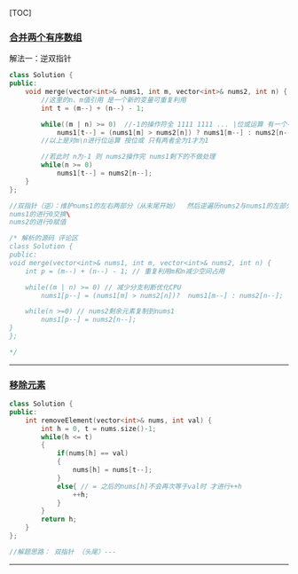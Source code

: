 [TOC]

### <a href = 'https://leetcode.cn/problems/merge-sorted-array?envType=study-plan-v2&envId=top-interview-150'>合并两个有序数组</a>

解法一：逆双指针
```CPP
class Solution {
public:
    void merge(vector<int>& nums1, int m, vector<int>& nums2, int n) {
        //这里的n、m值引用 是一个新的变量可重复利用
        int t = (m--) + (n--) - 1;

        while((m | n) >= 0)  //-1的操作符全 1111 1111 ... |位或运算 有一个-1则结果全为1 （-1） 跳出循环
            nums1[t--] = (nums1[m] > nums2[n]) ? nums1[m--] : nums2[n--];
        //以上是对m\n进行位运算 按位或 只有两者全为1才为1

        //若此时 n为-1 则 nums2操作完 nums1剩下的不做处理
        while(n >= 0)
            nums1[t--] = nums2[n--];
    }
};

//双指针（逆）：维护nums1的左右两部分（从末尾开始）  然后逆遍历nums2与nums1的左部分比较  大的 \
nums1的进行0交换\
nums2的进行0赋值

/* 解析的源码 评论区
class Solution {
public:
void merge(vector<int>& nums1, int m, vector<int>& nums2, int n) {
    int p = (m--) + (n--) - 1; // 重复利用m和n减少空间占用

    while((m | n) >= 0) // 减少分支判断优化CPU
        nums1[p--] = (nums1[m] > nums2[n])?  nums1[m--] : nums2[n--];

    while(n >=0) // nums2剩余元素复制到nums1
        nums1[p--] = nums2[n--];
}
}; 

*/

```

---

### <a href = 'https://leetcode.cn/problems/remove-element?envType=study-plan-v2&envId=top-interview-150'>移除元素</a>

```cpp
class Solution {
public:
    int removeElement(vector<int>& nums, int val) {
        int h = 0, t = nums.size()-1;
        while(h <= t)
        {  
            if(nums[h] == val)
            { 
                nums[h] = nums[t--];
            }
            else{ // = 之后的nums[h]不会再次等于val时 才进行++h
                ++h; 
            }
        }
        return h;
    }
};

//解题思路： 双指针 （头尾）--- 
```

---

